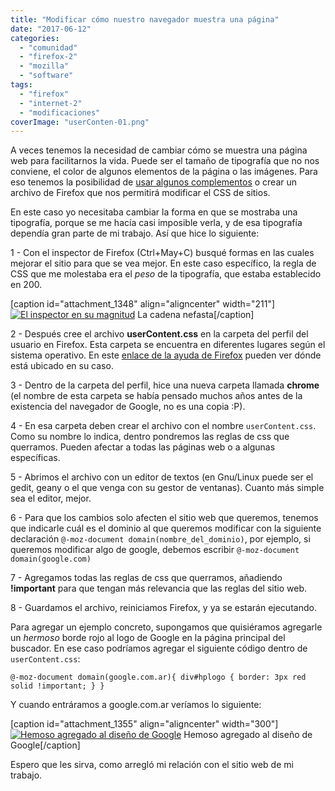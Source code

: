 ```yaml
---
title: "Modificar cómo nuestro navegador muestra una página"
date: "2017-06-12"
categories: 
  - "comunidad"
  - "firefox-2"
  - "mozilla"
  - "software"
tags: 
  - "firefox"
  - "internet-2"
  - "modificaciones"
coverImage: "userConten-01.png"
---
```


A veces tenemos la necesidad de cambiar cómo se muestra una página web para facilitarnos la vida. Puede ser el tamaño de tipografía que no nos conviene, el color de algunos elementos de la página o las imágenes. Para eso tenemos la posibilidad de [usar algunos complementos](https://addons.mozilla.org/en-US/firefox/addon/stylish/) o crear un archivo de Firefox que nos permitirá modificar el CSS de sitios.

En este caso yo necesitaba cambiar la forma en que se mostraba una tipografía, porque se me hacía casi imposible verla, y de esa tipografía dependía gran parte de mi trabajo. Así que hice lo siguiente:

1 - Con el inspector de Firefox (Ctrl+May+C) busqué formas en las cuales mejorar el sitio para que se vea mejor. En este caso específico, la regla de CSS que me molestaba era el _peso_ de la tipografía, que estaba establecido en 200.

\[caption id="attachment\_1348" align="aligncenter" width="211"\][![El inspector en su magnitud](images/userConten-01.png)](http://unojoenelcielo.com.ar/wp-content/uploads/2017/06/userConten-01.png) La cadena nefasta\[/caption\]

2 - Después cree el archivo **userContent.css** en la carpeta del perfil del usuario en Firefox. Esta carpeta se encuentra en diferentes lugares según el sistema operativo. En este [enlace de la ayuda de Firefox](https://support.mozilla.org/es/kb/perfiles-el-lugar-donde-firefox-almacena-tus-contr) pueden ver dónde está ubicado en su caso.

3 - Dentro de la carpeta del perfil, hice una nueva carpeta llamada **chrome** (el nombre de esta carpeta se había pensado muchos años antes de la existencia del navegador de Google, no es una copia :P).

4 - En esa carpeta deben crear el archivo con el nombre `userContent.css`. Como su nombre lo indica, dentro pondremos las reglas de css que querramos. Pueden afectar a todas las páginas web o a algunas específicas.

5 - Abrimos el archivo con un editor de textos (en Gnu/Linux puede ser el gedit, geany o el que venga con su gestor de ventanas). Cuanto más simple sea el editor, mejor.

6 - Para que los cambios solo afecten el sitio web que queremos, tenemos que indicarle cuál es el dominio al que queremos modificar con la siguiente declaración `@-moz-document domain(nombre_del_dominio)`, por ejemplo, si queremos modificar algo de google, debemos escribir `@-moz-document domain(google.com)`

7 - Agregamos todas las reglas de css que querramos, añadiendo **!important** para que tengan más relevancia que las reglas del sitio web.

8 - Guardamos el archivo, reiniciamos Firefox, y ya se estarán ejecutando.

Para agregar un ejemplo concreto, supongamos que quisiéramos agregarle un _hermoso_ borde rojo al logo de Google en la página principal del buscador. En ese caso podríamos agregar el siguiente código dentro de `userContent.css`:

`@-moz-document domain(google.com.ar){ div#hplogo { border: 3px red solid !important; } }`

Y cuando entráramos a google.com.ar veríamos lo siguiente:

\[caption id="attachment\_1355" align="aligncenter" width="300"\][![Hemoso agregado al diseño de Google](images/Screenshot-2017-6-11-Google-300x183.png)](http://unojoenelcielo.com.ar/wp-content/uploads/2017/06/Screenshot-2017-6-11-Google.png) Hemoso agregado al diseño de Google\[/caption\]

Espero que les sirva, como arregló mi relación con el sitio web de mi trabajo.
